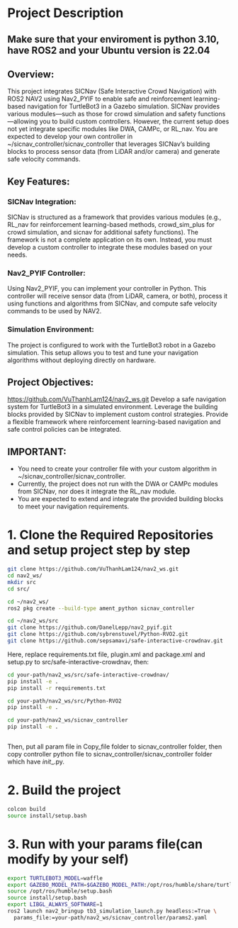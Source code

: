 # Project Description
## Make sure that your enviroment is python 3.10, have ROS2 and your Ubuntu version is 22.04
## Overview:
This project integrates SICNav (Safe Interactive Crowd Navigation) with ROS2 NAV2 using Nav2_PYIF to enable safe and reinforcement learning-based navigation for TurtleBot3 in a Gazebo simulation. SICNav provides various modules—such as those for crowd simulation and safety functions—allowing you to build custom controllers. However, the current setup does not yet integrate specific modules like DWA, CAMPc, or RL_nav. You are expected to develop your own controller in ~/sicnav_controller/sicnav_controller that leverages SICNav’s building blocks to process sensor data (from LiDAR and/or camera) and generate safe velocity commands.

## Key Features:

### SICNav Integration:
SICNav is structured as a framework that provides various modules (e.g., RL_nav for reinforcement learning-based methods, crowd_sim_plus for crowd simulation, and sicnav for additional safety functions). The framework is not a complete application on its own. Instead, you must develop a custom controller to integrate these modules based on your needs.

### Nav2_PYIF Controller:
Using Nav2_PYIF, you can implement your controller in Python. This controller will receive sensor data (from LiDAR, camera, or both), process it using functions and algorithms from SICNav, and compute safe velocity commands to be used by NAV2.

### Simulation Environment:
The project is configured to work with the TurtleBot3 robot in a Gazebo simulation. This setup allows you to test and tune your navigation algorithms without deploying directly on hardware.

## Project Objectives:
https://github.com/VuThanhLam124/nav2_ws.git
Develop a safe navigation system for TurtleBot3 in a simulated environment.
Leverage the building blocks provided by SICNav to implement custom control strategies.
Provide a flexible framework where reinforcement learning-based navigation and safe control policies can be integrated.

## IMPORTANT:
- You need to create your controller file with your custom algorithm in ~/sicnav_controller/sicnav_controller.
- Currently, the project does not run with the DWA or CAMPc modules from SICNav, nor does it integrate the RL_nav module.
- You are expected to extend and integrate the provided building blocks to meet your navigation requirements.


# 1. Clone the Required Repositories and setup project step by step
```bash
git clone https://github.com/VuThanhLam124/nav2_ws.git
cd nav2_ws/
mkdir src
cd src/
```
```bash
cd ~/nav2_ws/
ros2 pkg create --build-type ament_python sicnav_controller
```
```bash
cd ~/nav2_ws/src
git clone https://github.com/DanelLepp/nav2_pyif.git
git clone https://github.com/sybrenstuvel/Python-RVO2.git
git clone https://github.com/sepsamavi/safe-interactive-crowdnav.git
```
Here, replace requirements.txt file, plugin.xml and package.xml  and setup.py to src/safe-interactive-crowdnav, then:
```bash
cd your-path/nav2_ws/src/safe-interactive-crowdnav/
pip install -e .
pip install -r requirements.txt
```
```bash
cd your-path/nav2_ws/src/Python-RVO2
pip install -e .
```
```bash
cd your-path/nav2_ws/sicnav_controller
pip install -e .
```
```bash

```
Then, put all param file in Copy_file folder to sicnav_controller folder, then copy controller python file to sicnav_controller/sicnav_controller folder which have _init__.py.
# 2. Build the project
```bash
colcon build
source install/setup.bash
```
# 3. Run with your params file(can modify by your self)
```bash
export TURTLEBOT3_MODEL=waffle
export GAZEBO_MODEL_PATH=$GAZEBO_MODEL_PATH:/opt/ros/humble/share/turtlebot3_gazebo/models
source /opt/ros/humble/setup.bash
source install/setup.bash
export LIBGL_ALWAYS_SOFTWARE=1
ros2 launch nav2_bringup tb3_simulation_launch.py headless:=True \
  params_file:=your-path/nav2_ws/sicnav_controller/params2.yaml
```
